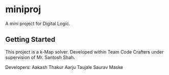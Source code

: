 # miniproj

A mini project for Digital Logic.

## Getting Started

This project is a k-Map solver.
Developed within Team Code Crafters under supervision of Mr. Santosh Shah.

Developers:
Aakash Thakur
Aarju Taujale
Saurav Maske